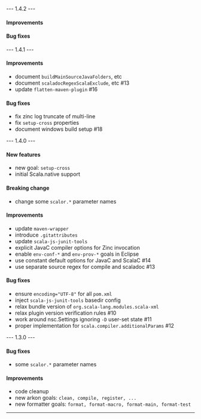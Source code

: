 
--- 1.4.2 ---

#### Improvements


#### Bug fixes


--- 1.4.1 ---

#### Improvements
* document `buildMainSourceJavaFolders`, etc
* document `scaladocRegexScalaExclude`, etc #13
* update `flatten-maven-plugin` #16

#### Bug fixes
* fix zinc log truncate of multi-line
* fix `setup-cross` properties
* document windows build setup #18

--- 1.4.0 ---

#### New features
* new goal: `setup-cross`
* initial Scala.native support

#### Breaking change
* change some `scalor.*` parameter names

#### Improvements
* update `maven-wrapper` 
* introduce `.gitattributes`
* update `scala-js-junit-tools`
* explicit JavaC compiler options for Zinc invocation
* enable `env-conf-*` and `env-prov-*` goals in Eclipse
* use constant default options for JavaC and ScalaC #14
* use separate source regex for compile and scaladoc #13

#### Bug fixes
* ensure `encoding="UTF-8"` for all `pom.xml`
* inject `scala-js-junit-tools` basedir config
* relax bundle version of `org.scala-lang.modules.scala-xml`
* relax plugin version verification rules #10
* work around nsc.Settings ignoring `-D` user-set state #11
* proper implementation for `scala.compiler.additionalParams` #12

--- 1.3.0 ---

#### Bug fixes
* some `scalor.*` parameter names

#### Improvements
* code cleanup
* new arkon goals: `clean, compile, register, ...`
* new formatter goals: `format, format-macro, format-main, format-test`

--------------
